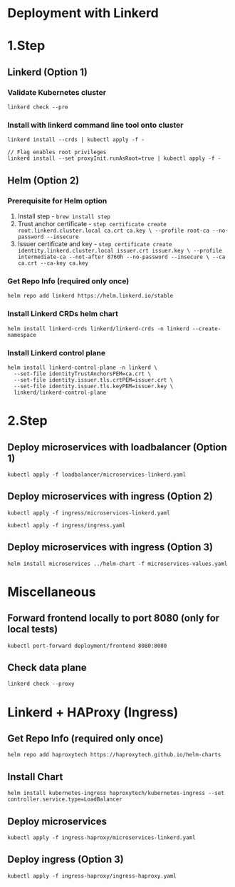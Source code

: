# Deployment with Linkerd

# 1.Step

## Linkerd (Option 1)

### Validate Kubernetes cluster
```
linkerd check --pre
```
### Install with linkerd command line tool onto cluster

```
linkerd install --crds | kubectl apply -f -

// Flag enables root privileges
linkerd install --set proxyInit.runAsRoot=true | kubectl apply -f -
```

## Helm (Option 2)

###  Prerequisite for Helm option

1. Install step - `brew install step`
2. Trust anchor certificate - `step certificate create root.linkerd.cluster.local ca.crt ca.key \
--profile root-ca --no-password --insecure`
3. Issuer certificate and key - `step certificate create identity.linkerd.cluster.local issuer.crt issuer.key \
--profile intermediate-ca --not-after 8760h --no-password --insecure \
--ca ca.crt --ca-key ca.key`

### Get Repo Info (required only once)

```
helm repo add linkerd https://helm.linkerd.io/stable
```
### Install Linkerd CRDs helm chart

```
helm install linkerd-crds linkerd/linkerd-crds -n linkerd --create-namespace
```

### Install Linkerd control plane

```
helm install linkerd-control-plane -n linkerd \
  --set-file identityTrustAnchorsPEM=ca.crt \
  --set-file identity.issuer.tls.crtPEM=issuer.crt \
  --set-file identity.issuer.tls.keyPEM=issuer.key \
  linkerd/linkerd-control-plane
```

# 2.Step

## Deploy microservices with loadbalancer (Option 1)
```
kubectl apply -f loadbalancer/microservices-linkerd.yaml
```

## Deploy microservices with ingress (Option 2)
```
kubectl apply -f ingress/microservices-linkerd.yaml

kubectl apply -f ingress/ingress.yaml
```

## Deploy microservices with ingress (Option 3)
```
helm install microservices ../helm-chart -f microservices-values.yaml 
```

# Miscellaneous
## Forward frontend locally to port 8080 (only for local tests)
```
kubectl port-forward deployment/frontend 8080:8080
```

## Check data plane
```
linkerd check --proxy
```

# Linkerd + HAProxy (Ingress)

## Get Repo Info (required only once)
```
helm repo add haproxytech https://haproxytech.github.io/helm-charts
```
## Install Chart
```
helm install kubernetes-ingress haproxytech/kubernetes-ingress --set controller.service.type=LoadBalancer
```
## Deploy microservices
```
kubectl apply -f ingress-haproxy/microservices-linkerd.yaml
```
## Deploy ingress (Option 3)
```
kubectl apply -f ingress-haproxy/ingress-haproxy.yaml
```

